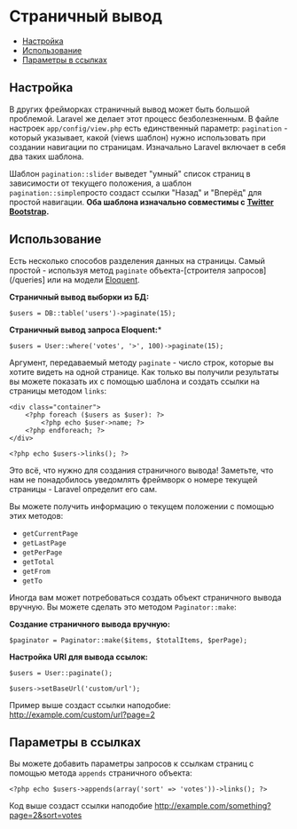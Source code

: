 # Страничный вывод

- [Настройка](#configuration)
- [Использование](#usage)
- [Параметры в ссылках](#appending-to-pagination-links)

<a name="configuration"></a>
## Настройка

В других фрейморках страничный вывод может быть большой проблемой. Laravel же делает этот процесс безболезненным. В файле настроек `app/config/view.php` есть единственный параметр: `pagination` - который указывает, какой (views шаблон) нужно использовать при создании навигации по страницам. Изначально Laravel включает в себя два таких шаблона.

Шаблон `pagination::slider` выведет "умный" список страниц в зависимости от текущего положения, а шаблон `pagination::simple`просто создаст ссылки "Назад" и "Вперёд" для простой навигации. **Оба шаблона изначально совместимы с [Twitter Bootstrap](http://getbootstrap.com).**

<a name="usage"></a>
## Использование

Есть несколько способов разделения данных на страницы. Самый простой - используя метод `paginate` объекта-[строителя запросов](/queries] или на модели [Eloquent](/eloquent).

**Страничный вывод выборки из БД:**

	$users = DB::table('users')->paginate(15);


**Страничный вывод запроса Eloquent:***

	$users = User::where('votes', '>', 100)->paginate(15);

Аргумент, передаваемый методу `paginate` - число строк, которые вы хотите видеть на одной странице. Как только вы получили результаты вы можете показать их с помощью шаблона и создать ссылки на страницы методом `links`:

	<div class="container">
		<?php foreach ($users as $user): ?>
			<?php echo $user->name; ?>
		<?php endforeach; ?>
	</div>

	<?php echo $users->links(); ?>

Это всё, что нужно для создания страничного вывода! Заметьте, что нам не понадобилось уведомлять фреймворк о номере текущей страницы - Laravel определит его сам.

Вы можете получить информацию о текущем положении с помощью этих методов:

- `getCurrentPage`
- `getLastPage`
- `getPerPage`
- `getTotal`
- `getFrom`
- `getTo`

Иногда вам может потребоваться создать объект страничного вывода вручную. Вы можете сделать это методом `Paginator::make`:

**Создание страничного вывода вручную:**

	$paginator = Paginator::make($items, $totalItems, $perPage);

**Настройка URI для вывода ссылок:**

	$users = User::paginate();

	$users->setBaseUrl('custom/url');

Пример выше создаст ссылки наподобие: http://example.com/custom/url?page=2

<a name="appending-to-pagination-links"></a>
## Параметры в ссылках

Вы можете добавить параметры запросов к ссылкам страниц с помощью метода `appends` страничного объекта:

	<?php echo $users->appends(array('sort' => 'votes'))->links(); ?>

Код выше создаст ссылки наподобие http://example.com/something?page=2&sort=votes